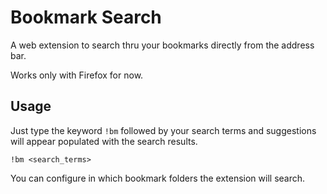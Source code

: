 # Bookmark Search
A web extension to search thru your bookmarks directly from the address bar.

Works only with Firefox for now.

## Usage
Just type the keyword `!bm` followed by your search terms and suggestions will appear populated with the search results.

`!bm <search_terms>`

You can configure in which bookmark folders the extension will search.
